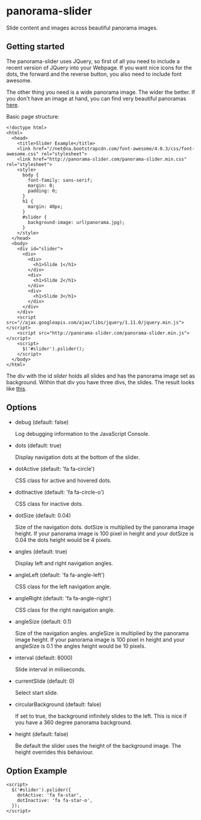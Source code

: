 panorama-slider
===============

Slide content and images across beautiful panorama images.


Getting started
---------------

The panorama-slider uses JQuery, so first of all you need to include a recent
version of JQuery into your Webpage. If you want nice icons for the dots, the
forward and the reverse button, you also need to include font awesome.

The other thing you need is a wide panorama image. The wider the better. If you
don't have an image at hand, you can find very beautiful panoramas
[here]("http://commons.wikimedia.org/wiki/Commons:Featured_pictures/Places/Panoramas" "Panoramas").

Basic page structure:

    <!doctype html>
    <html>
      <head>
        <title>Slider Example</title>
        <link href="//netdna.bootstrapcdn.com/font-awesome/4.0.3/css/font-awesome.css" rel="stylesheet">
        <link href="http://panorama-slider.com/panorama-slider.min.css" rel="stylesheet">
        <style>
          body {
            font-family: sans-serif;
            margin: 0;
            padding: 0;
          }
          h1 {
            margin: 40px;
          }
          #slider {
            background-image: url(panorama.jpg);
          }
        </style>
      </head>
      <body>
        <div id="slider">
          <div>
            <div>
              <h1>Slide 1</h1>
            </div>
            <div>
              <h1>Slide 2</h1>
            </div>
            <div>
              <h1>Slide 3</h1>
            </div>
          </div>
        </div>
        <script src="//ajax.googleapis.com/ajax/libs/jquery/1.11.0/jquery.min.js"></script>
        <script src="http://panorama-slider.com/panorama-slider.min.js"></script>
        <script>
          $('#slider').pslider();
        </script>
      </body>
    </html>

The div with the id *slider* holds all slides and has the panorama image set as
background. Within that div you have three divs, the slides. The result looks
like [this]("http://panorama-slider.com/example/basic.html" "Example").


Options
-------

  + debug (default: false)

    Log debugging information to the JavaScript Console.


  + dots (default: true)

    Display navigation dots at the bottom of the slider.


  + dotActive (default: 'fa fa-circle')

    CSS class for active and hovered dots.

   
  + dotInactive (default: 'fa fa-circle-o')

    CSS class for inactive dots.


  + dotSize (default: 0.04)

    Size of the navigation dots. dotSize is multiplied by the panorama image
    height. If your panorama image is 100 pixel in height and your dotSize is
    0.04 the dots height would be 4 pixels.


  + angles (default: true)

    Display left and right navigation angles.


  + angleLeft (default: 'fa fa-angle-left')

    CSS class for the left navigation angle.


  + angleRight (default: 'fa fa-angle-right')

    CSS class for the right navigation angle.


  + angleSize (default: 0.1)

    Size of the navigation angles. angleSize is multiplied by the panorama
    image height. If your panorama image is 100 pixel in height and your
    angleSize is 0.1 the angles height would be 10 pixels.


  + interval (default: 8000)

    Slide interval in miliseconds.


  + currentSlide (default: 0)

    Select start slide.


  + circularBackground (default: false)

    If set to true, the background infinitely slides to the left. This is nice
    if you have a 360 degree panorama background.


  + height (default: false)

    Be default the slider uses the height of the background image. The height
    overrides this behaviour.


Option Example
--------------

    <script>
      $('#slider').pslider({
        dotActive: 'fa fa-star',
        dotInactive: 'fa fa-star-o',
      });
    </script>

